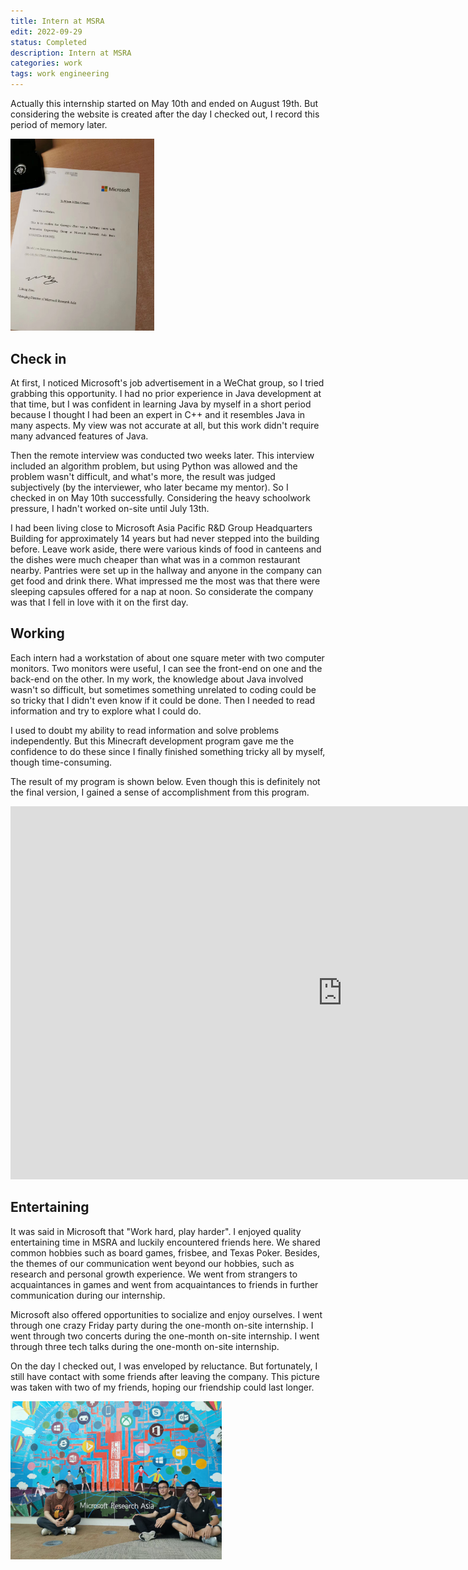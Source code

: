```yaml
---
title: Intern at MSRA
edit: 2022-09-29
status: Completed
description: Intern at MSRA
categories: work
tags: work engineering
---
```


Actually this internship started on May 10th and ended on August 19th. But considering the website is created after the day I checked out, I record this period of memory later.

<img src="image\certificate.jpg" alt="certificate" style="zoom:30%;" />

## Check in

At first, I noticed Microsoft's job advertisement in a WeChat group, so I tried grabbing this opportunity. I had no prior experience in Java development at that time, but I was confident in learning Java by myself in a short period because I thought I had been an expert in C++ and it resembles Java in many aspects. My view was not accurate at all, but this work didn't require many advanced features of Java.

Then the remote interview was conducted two weeks later. This interview included an algorithm problem, but using Python was allowed and the problem wasn't difficult, and what's more, the result was judged subjectively (by the interviewer, who later became my mentor). So I checked in on May 10th successfully. Considering the heavy schoolwork pressure, I hadn't worked on-site until July 13th.

I had been living close to Microsoft Asia Pacific R&D Group Headquarters Building for approximately 14 years but had never stepped into the building before. Leave work aside, there were various kinds of food in canteens and the dishes were much cheaper than what was in a common restaurant nearby. Pantries were set up in the hallway and anyone in the company can get food and drink there. What impressed me the most was that there were sleeping capsules offered for a nap at noon. So considerate the company was that I fell in love with it on the first day.


## Working

Each intern had a workstation of about one square meter with two computer monitors. Two monitors were useful, I can see the front-end on one and the back-end on the other. In my work, the knowledge about Java involved wasn't so difficult, but sometimes something unrelated to coding could be so tricky that I didn't even know if it could be done. Then I needed to read information and try to explore what I could do.

I used to doubt my ability to read information and solve problems independently. But this Minecraft development program gave me the confidence to do these since I finally finished something tricky all by myself, though time-consuming.

The result of my program is shown below. Even though this is definitely not the final version, I gained a sense of accomplishment from this program.

<iframe width="1061" height="597" src="https://www.youtube.com/embed/O9Hk-YE4E6Q" title="Minecraft World Adventure" frameborder="0" allow="accelerometer; autoplay; clipboard-write; encrypted-media; gyroscope; picture-in-picture" allowfullscreen></iframe>


## Entertaining

It was said in Microsoft that "Work hard, play harder". I enjoyed quality entertaining time in MSRA and luckily encountered friends here. We shared common hobbies such as board games,  frisbee, and Texas Poker. Besides, the themes of our communication went beyond our hobbies, such as research and personal growth experience. We went from strangers to acquaintances in games and went from acquaintances to friends in further communication during our internship.

Microsoft also offered opportunities to socialize and enjoy ourselves. I went through one crazy Friday party during the one-month on-site internship. I went through two concerts during the one-month on-site internship. I went through three tech talks during the one-month on-site internship.

On the day I checked out, I was enveloped by reluctance. But fortunately, I still have contact with some friends after leaving the company. This picture was taken with two of my friends, hoping our friendship could last longer.

<img src="image\check out day.jpg" alt="check out day" style="zoom:33%;" />

